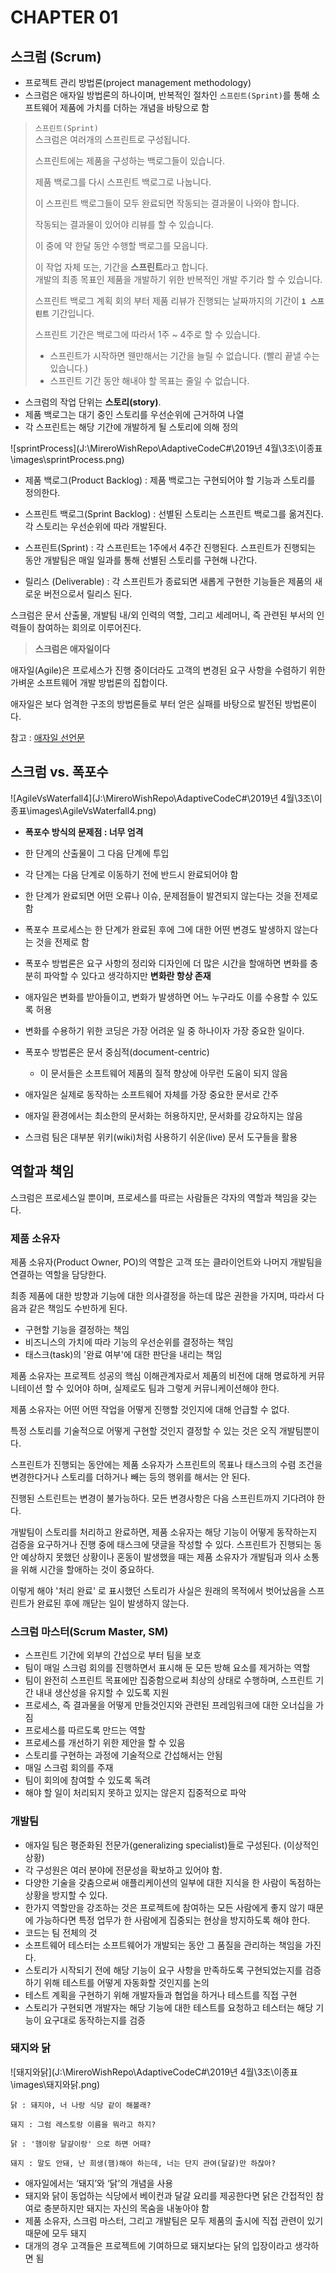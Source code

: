 # CHAPTER 01 



## 스크럼 (Scrum)



- 프로젝트 관리 방법론(project management methodology)
- 스크럼은 애자일 방법론의 하나이며, 반복적인 절차인 `스프린트(Sprint)`를 통해 소프트웨어 제품에 가치를 더하는 개념을 바탕으로 함


> `스프린트(Sprint)`<br/>
> 스크럼은 여러개의 스프린트로 구성됩니다. 
>
> 스프린트에는 제품을 구성하는 백로그들이 있습니다. 
>
> 제품 백로그를 다시 스프린트 백로그로 나눕니다.
>
> 이 스프린트 백로그들이 모두 완료되면 작동되는 결과물이 나와야 합니다. 
>
> 작동되는 결과물이 있어야 리뷰를 할 수 있습니다. 
>
> 이 중에 약 한달 동안 수행할 백로그를 모읍니다. 
>
> 이 작업 자체 또는, 기간을 **스프린트**라고 합니다. <br/> 
> 개발의 최종 목표인 제품을 개발하기 위한 반복적인 개발 주기라 할 수 있습니다. 
>
> 스프린트 백로그 계획 회의 부터 제품 리뷰가 진행되는 날짜까지의 기간이 **`1 스프린트`** 기간입니다.
>
>
> 스프린트 기간은 백로그에 따라서 1주 ~ 4주로 할 수 있습니다. 
>
> - 스프린트가 시작하면 웬만해서는 기간을 늘릴 수 없습니다. (빨리 끝낼 수는 있습니다.)
> - 스프린트 기간 동안 해내야 할 목표는 줄일 수 없습니다. 



- 스크럼의 작업 단위는 **스토리(story)**. 
- 제품 백로그는 대기 중인 스토리를 우선순위에 근거하여 나열
- 각 스프린트는 해당 기간에 개발하게 될 스토리에 의해 정의 



![sprintProcess](J:\MireroWishRepo\AdaptiveCodeC#\2019년 4월\3조\이종표\images\sprintProcess.png)

- 제품 백로그(Product Backlog) : 제품 백로그는 구현되어야 할 기능과 스토리를 정의한다. 

- 스프린트 백로그(Sprint Backlog) : 선별된 스토리는 스프린트 백로그를 옮겨진다. 각 스토리는 우선순위에 따라 개발된다. 
- 스프린트(Sprint) : 각 스프린트는 1주에서 4주간 진행된다. 스프린트가 진행되는 동안 개발팀은 매일 일과를 통해 선별된 스토리를 구현해 나간다. 
- 릴리스 (Deliverable) : 각 스프린트가 종료되면 새롭게 구현한 기능들은 제품의 새로운 버전으로서 릴리스 된다.



스크럼은 문서 산출물, 개발팀 내/외 인력의 역할, 그리고 세레머니, 즉 관련된 부서의 인력들이 참여하는 회의로 이루어진다. 



> **스크럼은 애자일이다**

애자일(Agile)은 프로세스가 진행 중이더라도 고객의 변경된 요구 사항을 수렴하기 위한 가벼운 소프트웨어 개발 방법론의 집합이다. 

애자일은 보다 엄격한 구조의 방법론들로 부터 얻은 실패를 바탕으로 발전된 방법론이다. 

참고 : [애자일 선언문](https://agilemanifesto.org/iso/ko/manifesto.html)



## 스크럼 vs. 폭포수 



![AgileVsWaterfall4](J:\MireroWishRepo\AdaptiveCodeC#\2019년 4월\3조\이종표\images\AgileVsWaterfall4.png)

- **폭포수 방식의 문제점 : 너무 엄격**

- 한 단계의 산출물이 그 다음 단계에 투입
- 각 단계는 다음 단계로 이동하기 전에 반드시 완료되어야 함 
- 한 단계가 완료되면 어떤 오류나 이슈, 문제점들이 발견되지 않는다는 것을 전제로 함 

- 폭포수 프로세스는 한 단계가 완료된 후에 그에 대한 어떤 변경도 발생하지 않는다는 것을 전제로 함 

- 폭포수 방법론은 요구 사항의 정리와 디자인에 더 많은 시간을 할애하면 변화를 충분히 파악할 수 있다고 생각하지만 **변화란 항상 존재**

- 애자일은 변화를 받아들이고, 변화가 발생하면 어느 누구라도 이를 수용할 수 있도록 허용

- 변화를 수용하기 위한 코딩은 가장 어려운 일 중 하나이자 가장 중요한 일이다. 

- 폭포수 방법론은 문서 중심적(document-centric)  
  - 이 문서들은 소프트웨어 제품의 질적 향상에 아무런 도움이 되지 않음 

- 애자일은 실제로 동작하는 소프트웨어 자체를 가장 중요한 문서로 간주 
- 애자일 환경에서는 최소한의 문서화는 허용하지만, 문서화를 강요하지는 않음 

- 스크럼 팀은 대부분 위키(wiki)처럼 사용하기 쉬운(live) 문서 도구들을 활용 

 



## 역할과 책임

스크럼은 프로세스일 뿐이며, 프로세스를 따르는 사람들은 각자의 역할과 책임을 갖는다. 



### 제품 소유자

제품 소유자(Product Owner, PO)의 역할은  고객 또는 클라이언트와 나머지 개발팀을 연결하는 역할을 담당한다.

최종 제품에 대한 방향과 기능에 대한 의사결정을 하는데 많은 권한을 가지며, 따라서 다음과 같은 책임도 수반하게 된다. 

- 구현할 기능을 결정하는 책임
- 비즈니스의 가치에 따라 기능의 우선순위를 결정하는 책임
- 태스크(task)의 '완료 여부'에 대한 판단을 내리는 책임



제품 소유자는 프로젝트 성공의 핵심 이해관계자로서 제품의 비전에 대해 명료하게 커뮤니테이션 할 수 있어야 하며, 실제로도 팀과 그렇게 커뮤니케이션해야 한다. 

제품 소유자는 어떤 어떤 작업을 어떻게 진행할 것인지에 대해 언급할 수 없다. 

특정 스토리를 기술적으로 어떻게 구현할 것인지 결정할 수 있는 것은 오직 개발팀뿐이다. 

스프린트가 진행되는 동안에는 제품 소유자가 스프린트의 목표나 태스크의 수렴 조건을 변경한다거나 스토리를 더하거나 빼는 등의 행위를 해서는 안 된다. 

진행된 스트린트는 변경이 불가능하다. 모든 변경사항은 다음 스프린트까지 기다려야 한다. 

개발팀이 스토리를 처리하고 완료하면, 제품 소유자는 해당 기능이 어떻게 동작하는지 검증을 요구하거나 진행 중에 태스크에 댓글을 작성할 수 있다. 스프린트가 진행되는 동안 예상하지 못했던 상황이나 혼동이 발생했을 때는 제품 소유자가 개발팀과 의사 소통을 위해 시간을 할애하는 것이 중요하다. 

이렇게 해야 '처리 완료' 로 표시했던 스토리가 사실은 원래의 목적에서 벗어났음을 스프린트가 완료된 후에 깨닫는 일이 발생하지 않는다. 



### 스크럼 마스터(Scrum Master, SM)

- 스프린트 기간에 외부의 간섭으로 부터 팀을 보호
- 팀이 매일 스크럼 회의를 진행하면서 표시해 둔 모든 방해 요소를 제거하는 역할
- 팀이 완전히 스프린트 목표에만 집중함으로써 최상의 상태로 수행하며, 스프린트 기간 내내 생산성을 유지할 수 있도록 지원
- 프로세스, 즉 결과물을 어떻게 만들것인지와 관련된 프레임워크에 대한 오너십을 가짐
- 프로세스를 따르도록 만드는 역할
- 프로세스를 개선하기 위한 제안을 할 수 있음
- 스토리를 구현하는 과정에 기술적으로 간섭해서는 안됨
- 매일 스크럼 회의를 주재
- 팀이 회의에 참여할 수 있도록 독려
- 해야 할 일이 처리되지 못하고 있지는 않은지 집중적으로 파악 



### 개발팀

- 애자일 팀은 평준화된 전문가(generalizing specialist)들로 구성된다. (이상적인 상황)
- 각 구성원은 여러 분야에 전문성을 확보하고 있어야 함. 
- 다양한 기술을 갖춤으로써 애플리케이션의 일부에 대한 지식을 한 사람이 독점하는 상황을 방지할 수 있다.
- 한가지 역할만을 강조하는 것은 프로젝트에 참여하는 모든 사람에게 좋지 않기 때문에 가능하다면 특정 업무가 한 사람에게 집중되는 현상을 방지하도록 해야 한다. 
- 코드는 팀 전체의 것
- 소프트웨어 테스터는 소프트웨어가 개발되는 동안 그 품질을 관리하는 책임을 가진다.
- 스토리가 시작되기 전에 해당 기능이 요구 사항을 만족하도록 구현되었는지를 검증하기 위해 테스트를 어떻게 자동화할 것인지를 논의
- 테스트 계획을 구현하기 위해 개발자들과 협업을 하거나 테스트를 직접 구현
- 스토리가 구현되면 개발자는 해당 기능에 대한 테스트를 요청하고 테스터는 해당 기능이 요구대로 동작하는지를 검증 





### 돼지와 닭

![돼지와닭](J:\MireroWishRepo\AdaptiveCodeC#\2019년 4월\3조\이종표\images\돼지와닭.png)

```
닭 : 돼지야, 너 나랑 식당 같이 해볼래?

돼지 : 그럼 레스토랑 이름을 뭐라고 하지?

닭 : '햄이랑 달걀이랑' 으로 하면 어때?

돼지 : 말도 안돼, 난 희생(햄)해야 하는데, 너는 단지 관여(달걀)만 하잖아? 
```



- 애자일에서는  ‘돼지’와 ‘닭’의 개념을 사용
- 돼지와 닭이 동업하는 식당에서 베이컨과 달걀 요리를 제공한다면 닭은 간접적인 참여로 충분하지만 돼지는 자신의 목숨을 내놓아야 함 
- 제품 소유자, 스크럼 마스터, 그리고 개발팀은 모두 제품의 출시에 직접 관련이 있기 때문에 모두 돼지
- 대개의 경우 고객들은 프로젝트에 기여하므로 돼지보다는 닭의 입장이라고 생각하면 됨